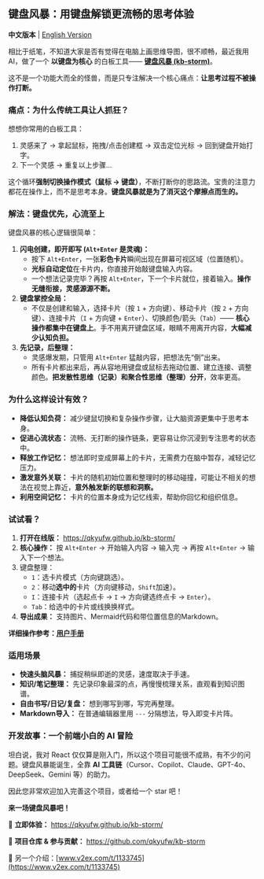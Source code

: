 ## 键盘风暴：用键盘解锁更流畅的思考体验

**中文版本** | [English Version](./introduction_EN.md)

相比于纸笔，不知道大家是否有觉得在电脑上画思维导图，很不顺畅，最近我用 AI，做了一个 **以键盘为核心** 的白板工具—— **[键盘风暴 (kb-storm)](https://github.com/qkyufw/kb-storm)**。

这不是一个功能大而全的怪兽，而是只专注解决一个核心痛点：**让思考过程不被操作打断。**

### 痛点：为什么传统工具让人抓狂？

想想你常用的白板工具：

1. 灵感来了 -> 拿起鼠标，拖拽/点击创建框 -> 双击定位光标 -> 回到键盘开始打字。
2. 下一个灵感 -> 重复以上步骤...

这个循环**强制切换操作模式（鼠标 -> 键盘）**，不断打断你的思路流。宝贵的注意力都花在操作上，而不是思考本身。**键盘风暴就是为了消灭这个摩擦点而生的。**

### 解法：键盘优先，心流至上

键盘风暴的核心逻辑很简单：

1. **闪电创建，即开即写 (`Alt+Enter` 是灵魂)：**
    - 按下 `Alt+Enter`，一张**彩色卡片**瞬间出现在屏幕可视区域（位置随机）。
    - **光标自动定位**在卡片内，你直接开始敲键盘输入内容。
    - 一个想法记录完毕？再按 `Alt+Enter`，下一个卡片就位，接着输入。**操作无缝衔接，灵感源源不断。**
2. **键盘掌控全局：**
    - 不仅是创建和输入，选择卡片（按 `1` + 方向键）、移动卡片（按 `2` + 方向键）、连接卡片（`I` + 方向键 + `Enter`）、切换颜色/箭头（`Tab`）—— **核心操作都集中在键盘上**。手不用离开键盘区域，眼睛不用离开内容，**大幅减少认知负担。**
3. **先记录，后整理：**
    - 灵感爆发期，只管用 `Alt+Enter` 猛敲内容，把想法先“倒”出来。
    - 所有卡片都出来后，再从容地用键盘或鼠标去拖动位置、建立连接、调整颜色。**把发散性思维（记录）和聚合性思维（整理）分开**，效率更高。

### 为什么这样设计有效？

- **降低认知负荷：** 减少键鼠切换和复杂操作步骤，让大脑资源更集中于思考本身。
- **促进心流状态：** 流畅、无打断的操作链条，更容易让你沉浸到专注思考的状态中。
- **释放工作记忆：** 想法即时变成屏幕上的卡片，无需费力在脑中暂存，减轻记忆压力。
- **激发意外关联：** 卡片的随机初始位置和整理时的移动碰撞，可能让不相关的想法在视觉上靠近，**意外触发新的联想和洞察。**
- **利用空间记忆：** 卡片的位置本身成为记忆线索，帮助你回忆和组织信息。

### 试试看？

1. **打开在线版：** https://qkyufw.github.io/kb-storm/
2. **核心操作：** 按 `Alt+Enter` -> 开始输入内容 -> 输入完 -> 再按 `Alt+Enter` -> 输入下一个想法。
3. 键盘整理：
    - `1`：选卡片模式（方向键跳选）。
    - `2`：移动**选中的**卡片（方向键移动，`Shift`加速）。
    - `I`：连接卡片（选起点卡 -> `I` -> 方向键选终点卡 -> `Enter`）。
    - `Tab`：给选中的卡片或线换换样式。
4. **导出成果：** 支持图片、Mermaid代码和带位置信息的Markdown。

**详细操作参考：[用户手册](../MANUAL.md)**

### 适用场景

- **快速头脑风暴：** 捕捉稍纵即逝的灵感，速度取决于手速。
- **知识/笔记整理：** 先记录印象最深的点，再慢慢梳理关系，直观看到知识图谱。
- **自由书写/日记/复盘：** 想到哪写到哪，写完再整理。
- **Markdown导入：** 在普通编辑器里用 `---` 分隔想法，导入即变卡片阵。

### 开发故事：一个前端小白的 AI 冒险

坦白说，我对 React 仅仅算是刚入门，所以这个项目可能很不成熟，有不少的问题。键盘风暴能诞生，全靠 **AI 工具链**（Cursor、Copilot、Claude、GPT-4o、DeepSeek、Gemini 等）的助力。

因此您非常欢迎加入完善这个项目，或者给一个 star 吧！



**来一场键盘风暴吧！**

🔗 **立即体验：** https://qkyufw.github.io/kb-storm/

🔗 ​**​项目仓库 & 参与贡献：​**​ https://github.com/qkyufw/kb-storm

🔗 另一个介绍：[www.v2ex.com/t/1133745](https://www.v2ex.com/t/1133745)